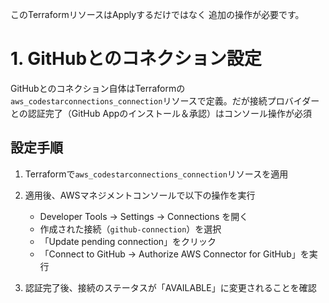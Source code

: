 このTerraformリソースはApplyするだけではなく
追加の操作が必要です。

# 1. GitHubとのコネクション設定

GitHubとのコネクション自体はTerraformの`aws_codestarconnections_connection`リソースで定義。だが接続プロバイダーとの認証完了（GitHub Appのインストール＆承認）はコンソール操作が必須

## 設定手順

1. Terraformで`aws_codestarconnections_connection`リソースを適用

2. 適用後、AWSマネジメントコンソールで以下の操作を実行
   - Developer Tools → Settings → Connections を開く
   - 作成された接続（`github-connection`）を選択
   - 「Update pending connection」をクリック
   - 「Connect to GitHub → Authorize AWS Connector for GitHub」を実行

3. 認証完了後、接続のステータスが「AVAILABLE」に変更されることを確認
